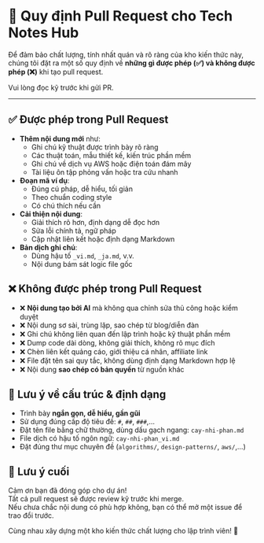 # 📏 Quy định Pull Request cho Tech Notes Hub

Để đảm bảo chất lượng, tính nhất quán và rõ ràng của kho kiến thức này, chúng tôi đặt ra một số quy định về **những gì được phép (✅) và không được phép (❌)** khi tạo pull request.

Vui lòng đọc kỹ trước khi gửi PR.

---

## ✅ Được phép trong Pull Request

- **Thêm nội dung mới** như:
  - Ghi chú kỹ thuật được trình bày rõ ràng
  - Các thuật toán, mẫu thiết kế, kiến trúc phần mềm
  - Ghi chú về dịch vụ AWS hoặc điện toán đám mây
  - Tài liệu ôn tập phỏng vấn hoặc tra cứu nhanh
- **Đoạn mã ví dụ**:
  - Đúng cú pháp, dễ hiểu, tối giản
  - Theo chuẩn coding style
  - Có chú thích nếu cần
- **Cải thiện nội dung**:
  - Giải thích rõ hơn, định dạng dễ đọc hơn
  - Sửa lỗi chính tả, ngữ pháp
  - Cập nhật liên kết hoặc định dạng Markdown
- **Bản dịch ghi chú**:
  - Dùng hậu tố `_vi.md`, `_ja.md`, v.v.
  - Nội dung bám sát logic file gốc

## ❌ Không được phép trong Pull Request

- ❌ **Nội dung tạo bởi AI** mà không qua chỉnh sửa thủ công hoặc kiểm duyệt
- ❌ Nội dung sơ sài, trùng lặp, sao chép từ blog/diễn đàn
- ❌ Ghi chú không liên quan đến lập trình hoặc kỹ thuật phần mềm
- ❌ Dump code dài dòng, không giải thích, không rõ mục đích
- ❌ Chèn liên kết quảng cáo, giới thiệu cá nhân, affiliate link
- ❌ File đặt tên sai quy tắc, không dùng định dạng Markdown hợp lệ
- ❌ Nội dung **sao chép có bản quyền** từ nguồn khác

## 🔖 Lưu ý về cấu trúc & định dạng

- Trình bày **ngắn gọn, dễ hiểu, gần gũi**
- Sử dụng đúng cấp độ tiêu đề: `#`, `##`, `###`,...
- Đặt tên file bằng chữ thường, dùng dấu gạch ngang: `cay-nhi-phan.md`
- File dịch có hậu tố ngôn ngữ: `cay-nhi-phan_vi.md`
- Đặt đúng thư mục chuyên đề (`algorithms/`, `design-patterns/`, `aws/`,...)

## 📢 Lưu ý cuối

Cảm ơn bạn đã đóng góp cho dự án!  
Tất cả pull request sẽ được review kỹ trước khi merge.  
Nếu chưa chắc nội dung có phù hợp không, bạn có thể mở một issue để trao đổi trước.

Cùng nhau xây dựng một kho kiến thức chất lượng cho lập trình viên! 🚀

